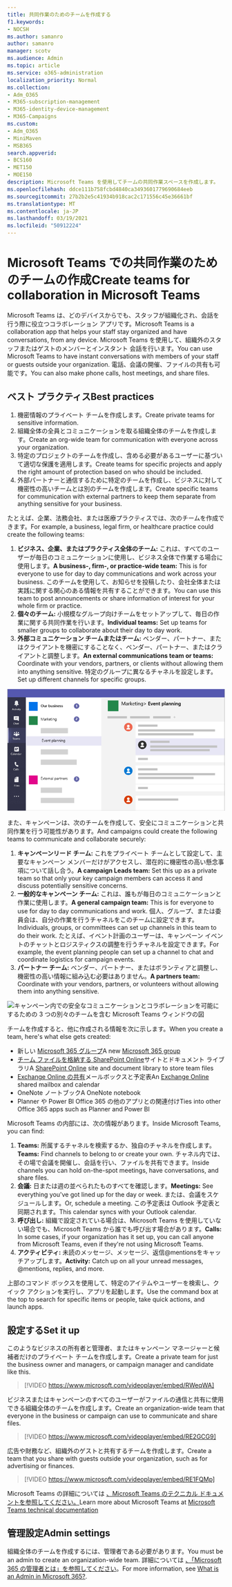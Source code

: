 ```yaml
---
title: 共同作業のためのチームを作成する
f1.keywords:
- NOCSH
ms.author: samanro
author: samanro
manager: scotv
ms.audience: Admin
ms.topic: article
ms.service: o365-administration
localization_priority: Normal
ms.collection:
- Adm_O365
- M365-subscription-management
- M365-identity-device-management
- M365-Campaigns
ms.custom:
- Adm_O365
- MiniMaven
- MSB365
search.appverid:
- BCS160
- MET150
- MOE150
description: Microsoft Teams を使用してチームの共同作業スペースを作成します。
ms.openlocfilehash: ddce111b758fcbd4840ca3493601779690684eeb
ms.sourcegitcommit: 27b2b2e5c41934b918cac2c171556c45e36661bf
ms.translationtype: MT
ms.contentlocale: ja-JP
ms.lasthandoff: 03/19/2021
ms.locfileid: "50912224"
---
```

# <a name="create-teams-for-collaboration-in-microsoft-teams"></a><span data-ttu-id="c4e05-103">Microsoft Teams での共同作業のためのチームの作成</span><span class="sxs-lookup"><span data-stu-id="c4e05-103">Create teams for collaboration in Microsoft Teams</span></span>

<span data-ttu-id="c4e05-104">Microsoft Teams は、どのデバイスからでも、スタッフが組織化され、会話を行う際に役立つコラボレーション アプリです。</span><span class="sxs-lookup"><span data-stu-id="c4e05-104">Microsoft Teams is a collaboration app that helps your staff stay organized and have conversations, from any device.</span></span> <span data-ttu-id="c4e05-105">Microsoft Teams を使用して、組織外のスタッフまたはゲストのメンバーとインスタント 会話を行います。</span><span class="sxs-lookup"><span data-stu-id="c4e05-105">You can use Microsoft Teams to have instant conversations with members of your staff or guests outside your organization.</span></span> <span data-ttu-id="c4e05-106">電話、会議の開催、ファイルの共有も可能です。</span><span class="sxs-lookup"><span data-stu-id="c4e05-106">You can also make phone calls, host meetings, and share files.</span></span>

## <a name="best-practices"></a><span data-ttu-id="c4e05-107">ベスト プラクティス</span><span class="sxs-lookup"><span data-stu-id="c4e05-107">Best practices</span></span>

1. <span data-ttu-id="c4e05-108">機密情報のプライベート チームを作成します。</span><span class="sxs-lookup"><span data-stu-id="c4e05-108">Create private teams for sensitive information.</span></span>
1. <span data-ttu-id="c4e05-109">組織全体の全員とコミュニケーションを取る組織全体のチームを作成します。</span><span class="sxs-lookup"><span data-stu-id="c4e05-109">Create an org-wide team for communication with everyone across your organization.</span></span>
1. <span data-ttu-id="c4e05-110">特定のプロジェクトのチームを作成し、含める必要があるユーザーに基づいて適切な保護を適用します。</span><span class="sxs-lookup"><span data-stu-id="c4e05-110">Create teams for specific projects and apply the right amount of protection based on who should be included.</span></span>
1. <span data-ttu-id="c4e05-111">外部パートナーと通信するために特定のチームを作成し、ビジネスに対して機密性の高いチームとは別のチームを作成します。</span><span class="sxs-lookup"><span data-stu-id="c4e05-111">Create specific teams for communication with external partners to keep them separate from anything sensitive for your business.</span></span>

<span data-ttu-id="c4e05-112">たとえば、企業、法務会社、または医療プラクティスでは、次のチームを作成できます。</span><span class="sxs-lookup"><span data-stu-id="c4e05-112">For example, a business, legal firm, or healthcare practice could create the following teams:</span></span>

1. <span data-ttu-id="c4e05-113">**ビジネス、企業、またはプラクティス全体のチーム:** これは、すべてのユーザーが毎日のコミュニケーションに使用し、ビジネス全体で作業する場合に使用します。</span><span class="sxs-lookup"><span data-stu-id="c4e05-113">**A business-, firm-, or practice-wide team:** This is for everyone to use for day to day communications and work across your business.</span></span> <span data-ttu-id="c4e05-114">このチームを使用して、お知らせを投稿したり、会社全体または実践に関する関心のある情報を共有することができます。</span><span class="sxs-lookup"><span data-stu-id="c4e05-114">You can use this team to post announcements or share information of interest for your whole firm or practice.</span></span>
1. <span data-ttu-id="c4e05-115">**個々のチーム:** 小規模なグループ向けチームをセットアップして、毎日の作業に関する共同作業を行います。</span><span class="sxs-lookup"><span data-stu-id="c4e05-115">**Individual teams:** Set up teams for smaller groups to collaborate about their day to day work.</span></span>
1. <span data-ttu-id="c4e05-116">**外部コミュニケーション チームまたはチーム:** ベンダー、パートナー、またはクライアントを機密にすることなく、ベンダー、パートナー、またはクライアントと調整します。</span><span class="sxs-lookup"><span data-stu-id="c4e05-116">**An external communications team or teams:** Coordinate with your vendors, partners, or clients without allowing them into anything sensitive.</span></span> <span data-ttu-id="c4e05-117">特定のグループに異なるチャネルを設定します。</span><span class="sxs-lookup"><span data-stu-id="c4e05-117">Set up different channels for specific groups.</span></span>

![ビジネス内での安全なコミュニケーションとコラボレーションを可能にするための 3 つの別個のチームを含む Microsoft Teams ウィンドウの図](../media/m365-democracy-teams-business-collab.png)

<span data-ttu-id="c4e05-119">また、キャンペーンは、次のチームを作成して、安全にコミュニケーションと共同作業を行う可能性があります。</span><span class="sxs-lookup"><span data-stu-id="c4e05-119">And campaigns could create the following teams to communicate and collaborate securely:</span></span>

1. <span data-ttu-id="c4e05-120">**キャンペーンリード チーム:** これをプライベート チームとして設定して、主要なキャンペーン メンバーだけがアクセスし、潜在的に機密性の高い懸念事項について話し合う。</span><span class="sxs-lookup"><span data-stu-id="c4e05-120">**A campaign Leads team:** Set this up as a private team so that only your key campaign members can access it and discuss potentially sensitive concerns.</span></span>
2. <span data-ttu-id="c4e05-121">**一般的なキャンペーン チーム:** これは、誰もが毎日のコミュニケーションと作業に使用します。</span><span class="sxs-lookup"><span data-stu-id="c4e05-121">**A general campaign team:** This is for everyone to use for day to day communications and work.</span></span> <span data-ttu-id="c4e05-122">個人、グループ、または委員会は、自分の作業を行うチャネルをこのチームに設定できます。</span><span class="sxs-lookup"><span data-stu-id="c4e05-122">Individuals, groups, or committees can set up channels in this team to do their work.</span></span> <span data-ttu-id="c4e05-123">たとえば、イベント計画のユーザーは、キャンペーン イベントのチャットとロジスティクスの調整を行うチャネルを設定できます。</span><span class="sxs-lookup"><span data-stu-id="c4e05-123">For example, the event planning people can set up a channel to chat and coordinate logistics for campaign events.</span></span>
3. <span data-ttu-id="c4e05-124">**パートナー チーム:** ベンダー、パートナー、またはボランティアと調整し、機密性の高い情報に組み込む必要はありません。</span><span class="sxs-lookup"><span data-stu-id="c4e05-124">**A partners team:** Coordinate with your vendors, partners, or volunteers without allowing them into anything sensitive.</span></span>

![キャンペーン内での安全なコミュニケーションとコラボレーションを可能にするための 3 つの別々のチームを含む Microsoft Teams ウィンドウの図](../media/m365-democracy-teams-collab.png)

<span data-ttu-id="c4e05-126">チームを作成すると、他に作成される情報を次に示します。</span><span class="sxs-lookup"><span data-stu-id="c4e05-126">When you create a team, here's what else gets created:</span></span>

- <span data-ttu-id="c4e05-127">新しい [Microsoft 365 グループ](/MicrosoftTeams/office-365-groups)</span><span class="sxs-lookup"><span data-stu-id="c4e05-127">A new [Microsoft 365 group](/MicrosoftTeams/office-365-groups)</span></span>
- <span data-ttu-id="c4e05-128">[チーム ファイルを格納する SharePoint Online](/MicrosoftTeams/sharepoint-onedrive-interact)サイトとドキュメント ライブラリ</span><span class="sxs-lookup"><span data-stu-id="c4e05-128">A [SharePoint Online](/MicrosoftTeams/sharepoint-onedrive-interact) site and document library to store team files</span></span>
- <span data-ttu-id="c4e05-129">[Exchange Online の共有](/MicrosoftTeams/exchange-teams-interact)メールボックスと予定表</span><span class="sxs-lookup"><span data-stu-id="c4e05-129">An [Exchange Online](/MicrosoftTeams/exchange-teams-interact) shared mailbox and calendar</span></span>
- <span data-ttu-id="c4e05-130">OneNote ノートブック</span><span class="sxs-lookup"><span data-stu-id="c4e05-130">A OneNote notebook</span></span>
- <span data-ttu-id="c4e05-131">Planner や Power BI Office 365 の他のアプリとの関連付け</span><span class="sxs-lookup"><span data-stu-id="c4e05-131">Ties into other Office 365 apps such as Planner and Power BI</span></span>

<span data-ttu-id="c4e05-132">Microsoft Teams の内部には、次の情報があります。</span><span class="sxs-lookup"><span data-stu-id="c4e05-132">Inside Microsoft Teams, you can find:</span></span>

1. <span data-ttu-id="c4e05-133">**Teams:** 所属するチャネルを検索するか、独自のチャネルを作成します。</span><span class="sxs-lookup"><span data-stu-id="c4e05-133">**Teams:** Find channels to belong to or create your own.</span></span> <span data-ttu-id="c4e05-134">チャネル内では、その場で会議を開催し、会話を行い、ファイルを共有できます。</span><span class="sxs-lookup"><span data-stu-id="c4e05-134">Inside channels you can hold on-the-spot meetings, have conversations, and share files.</span></span>
2. <span data-ttu-id="c4e05-135">**会議:** 日または週の並べられたものすべてを確認します。</span><span class="sxs-lookup"><span data-stu-id="c4e05-135">**Meetings:** See everything you've got lined up for the day or week.</span></span> <span data-ttu-id="c4e05-136">または、会議をスケジュールします。</span><span class="sxs-lookup"><span data-stu-id="c4e05-136">Or, schedule a meeting.</span></span> <span data-ttu-id="c4e05-137">この予定表は Outlook 予定表と同期されます。</span><span class="sxs-lookup"><span data-stu-id="c4e05-137">This calendar syncs with your Outlook calendar.</span></span>
3. <span data-ttu-id="c4e05-138">**呼び出し:** 組織で設定されている場合は、Microsoft Teams を使用していない場合でも、Microsoft Teams から誰でも呼び出す場合があります。</span><span class="sxs-lookup"><span data-stu-id="c4e05-138">**Calls:** In some cases, if your organization has it set up, you can call anyone from Microsoft Teams, even if they're not using Microsoft Teams.</span></span>
4. <span data-ttu-id="c4e05-139">**アクティビティ:** 未読のメッセージ、メッセージ、返信@mentionsをキャッチアップします。</span><span class="sxs-lookup"><span data-stu-id="c4e05-139">**Activity:** Catch up on all your unread messages, @mentions, replies, and more.</span></span>

<span data-ttu-id="c4e05-140">上部のコマンド ボックスを使用して、特定のアイテムやユーザーを検索し、クイック アクションを実行し、アプリを起動します。</span><span class="sxs-lookup"><span data-stu-id="c4e05-140">Use the command box at the top to search for specific items or people, take quick actions, and launch apps.</span></span>

## <a name="set-it-up"></a><span data-ttu-id="c4e05-141">設定する</span><span class="sxs-lookup"><span data-stu-id="c4e05-141">Set it up</span></span>

<span data-ttu-id="c4e05-142">このようなビジネスの所有者と管理者、またはキャンペーン マネージャーと候補者だけのプライベート チームを作成します。</span><span class="sxs-lookup"><span data-stu-id="c4e05-142">Create a private team for just the business owner and managers, or campaign manager and candidate like this.</span></span>

> [!VIDEO https://www.microsoft.com/videoplayer/embed/RWeqWA]

<span data-ttu-id="c4e05-143">ビジネスまたはキャンペーンのすべてのユーザーがファイルの通信と共有に使用できる組織全体のチームを作成します。</span><span class="sxs-lookup"><span data-stu-id="c4e05-143">Create an organization-wide team that everyone in the business or campaign can use to communicate and share files.</span></span>

> [!VIDEO https://www.microsoft.com/videoplayer/embed/RE2GCG9]

<span data-ttu-id="c4e05-144">広告や財務など、組織外のゲストと共有するチームを作成します。</span><span class="sxs-lookup"><span data-stu-id="c4e05-144">Create a team that you share with guests outside your organization, such as for advertising or finances.</span></span>

> [!VIDEO https://www.microsoft.com/videoplayer/embed/RE1FQMp]

<span data-ttu-id="c4e05-145">Microsoft Teams の詳細については [、Microsoft Teams のテクニカル ドキュメントを参照してください。](/microsoftteams/microsoft-teams)</span><span class="sxs-lookup"><span data-stu-id="c4e05-145">Learn more about Microsoft Teams at [Microsoft Teams technical documentation](/microsoftteams/microsoft-teams)</span></span>

## <a name="admin-settings"></a><span data-ttu-id="c4e05-146">管理設定</span><span class="sxs-lookup"><span data-stu-id="c4e05-146">Admin settings</span></span>

<span data-ttu-id="c4e05-147">組織全体のチームを作成するには、管理者である必要があります。</span><span class="sxs-lookup"><span data-stu-id="c4e05-147">You must be an admin to create an organization-wide team.</span></span> <span data-ttu-id="c4e05-148">詳細については [、「Microsoft 365 の管理者とは」を参照してください](https://support.office.com/article/what-is-an-admin-e123627e-4892-4461-b9aa-1b6d57a5cfa4?ui=en-US&rs=en-US&ad=US)。</span><span class="sxs-lookup"><span data-stu-id="c4e05-148">For more information, see [What is an Admin in Microsoft 365?](https://support.office.com/article/what-is-an-admin-e123627e-4892-4461-b9aa-1b6d57a5cfa4?ui=en-US&rs=en-US&ad=US).</span></span>